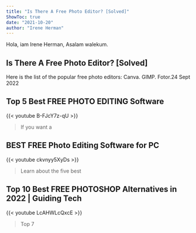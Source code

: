 ```yaml
---
title: "Is There A Free Photo Editor? [Solved]"
ShowToc: true 
date: "2021-10-20"
author: "Irene Herman" 
---
```


Hola, iam Irene Herman, Asalam walekum.
## Is There A Free Photo Editor? [Solved]
 Here is the list of the popular free photo editors: Canva. GIMP. Fotor.24 Sept 2022

## Top 5 Best FREE PHOTO EDITING Software
{{< youtube B-FJcY7z-qU >}}
>If you want a 

## BEST FREE Photo Editing Software for PC
{{< youtube ckvnyy5XyDs >}}
>Learn about the five best 

## Top 10 Best FREE PHOTOSHOP Alternatives in 2022 | Guiding Tech
{{< youtube LcAHWLcQxcE >}}
>Top 7 

